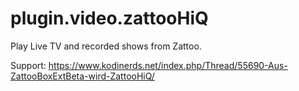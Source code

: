 # plugin.video.zattooHiQ
Play Live TV and recorded shows from Zattoo.

Support: https://www.kodinerds.net/index.php/Thread/55690-Aus-ZattooBoxExtBeta-wird-ZattooHiQ/
